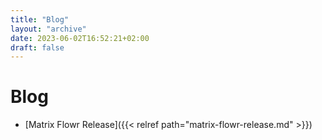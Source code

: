 ```yaml
---
title: "Blog"
layout: "archive"
date: 2023-06-02T16:52:21+02:00
draft: false
---
```


# Blog

- [Matrix Flowr Release]({{< relref path="matrix-flowr-release.md" >}})
